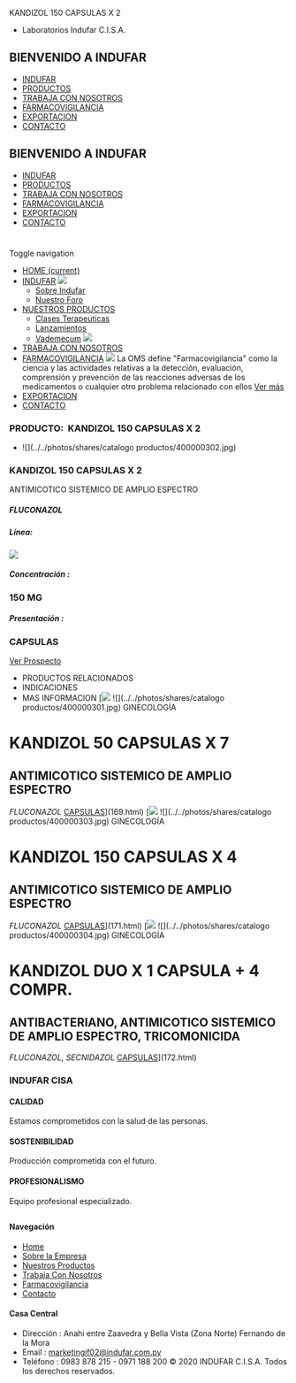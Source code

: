 KANDIZOL 150 CAPSULAS X 2
- Laboratorios Indufar C.I.S.A.
## BIENVENIDO A INDUFAR
* [INDUFAR](170.html#)
* [PRODUCTOS](170.html#)
* [TRABAJA CON NOSOTROS](170.html#)
* [FARMACOVIGILANCIA](170.html#)
* [EXPORTACION](170.html#)
* [CONTACTO](170.html#)
## BIENVENIDO A INDUFAR
* [INDUFAR](../../index.html)
* [PRODUCTOS](../../productos.html)
* [TRABAJA CON NOSOTROS](../../trabaja_con_nosotros.html)
* [FARMACOVIGILANCIA](../../farmacovigilancia.html)
* [EXPORTACION](../../exportacion.html)
* [CONTACTO](../../contacto.html)
# 
Toggle navigation
* [HOME (current)](../../index.html)
* [INDUFAR](170.html#) 
  [![ ](../../photos/shares/Sistema/Menu/indufar_menul.jpg)](../../institucional.html)
  - [Sobre Indufar](../../institucional.html)
  - [Nuestro Foro](../../blog.html)
* [NUESTROS PRODUCTOS](170.html#) 
  - [Clases Terapeuticas](../clases_terapeuticas.html)
  - [Lanzamientos](../lanzamientos.html)
  - [Vademecum](../../productos.html)
  [![ ](../../photos/shares/Sistema/Menu/productos.png)](../../productos.html)
* [TRABAJA CON NOSOTROS](../../trabaja_con_nosotros.html)
* [FARMACOVIGILANCIA](170.html#) 
  [![ ](../../photos/shares/Sistema/Menu/TUBOS.png)](../../farmacovigilancia.html)
  La OMS define "Farmacovigilancia" como la ciencia y las actividades relativas a la detección, evaluación, comprensión y prevención de las reacciones adversas de los medicamentos o cualquier otro problema relacionado con ellos
  [Ver más](../../farmacovigilancia.html)
* [EXPORTACION](../../exportacion.html)
* [CONTACTO](../../contacto.html)
### PRODUCTO:  KANDIZOL 150 CAPSULAS X 2
* ![](../../photos/shares/catalogo productos/400000302.jpg)
### **KANDIZOL 150 CAPSULAS X 2**
ANTIMICOTICO SISTEMICO DE AMPLIO ESPECTRO
##### **FLUCONAZOL**
##### **Línea:**
[![](../../photos/shares/Laboratorios/lab_medical.png)](../linea/2.html)
##### **Concentración :**
### 150 MG
##### **Presentación :**
### CAPSULAS
[Ver Prospecto](https://www.indufar.com.py/files/shares/prospectos/400000301.pdf)
* PRODUCTOS RELACIONADOS
* INDICACIONES
* MAS INFORMACION
[![](../../photos/shares/Laboratorios/lab_medical.png)
![](../../photos/shares/catalogo productos/400000301.jpg)
GINECOLOGÍA
# KANDIZOL 50 CAPSULAS X 7
## ANTIMICOTICO SISTEMICO DE AMPLIO ESPECTRO
*FLUCONAZOL*
[CAPSULAS](170.html#)](169.html)
[![](../../photos/shares/Laboratorios/lab_medical.png)
![](../../photos/shares/catalogo productos/400000303.jpg)
GINECOLOGÍA
# KANDIZOL 150 CAPSULAS X 4
## ANTIMICOTICO SISTEMICO DE AMPLIO ESPECTRO
*FLUCONAZOL*
[CAPSULAS](170.html#)](171.html)
[![](../../photos/shares/Laboratorios/lab_medical.png)
![](../../photos/shares/catalogo productos/400000304.jpg)
GINECOLOGÍA
# KANDIZOL DUO X 1 CAPSULA + 4 COMPR.
## ANTIBACTERIANO, ANTIMICOTICO SISTEMICO DE AMPLIO ESPECTRO, TRICOMONICIDA
*FLUCONAZOL, SECNIDAZOL*
[CAPSULAS](170.html#)](172.html)
### INDUFAR CISA
#### CALIDAD
Estamos comprometidos con la salud de las personas.
#### SOSTENIBILIDAD
Producción comprometida con el futuro.
#### PROFESIONALISMO
Equipo profesional especializado.
## 
#### Navegación
* [Home](../../index.html)
* [Sobre la Empresa](../../institucional.html)
* [Nuestros Productos](../../productos.html)
* [Trabaja Con Nosotros](../../trabaja_con_nosotros.html)
* [Farmacovigilancia](../../farmacovigilancia.html)
* [Contacto](../../contacto.html)
#### Casa Central
* Dirección : Anahi entre Zaavedra y Bella Vista (Zona Norte) Fernando de la Mora
* Email : [marketingif02@indufar.com.py](mailto:marketingif02@indufar.com.py)
* Teléfono : 0983 878 215 - 0971 188 200
© 2020 INDUFAR C.I.S.A. Todos los derechos reservados.